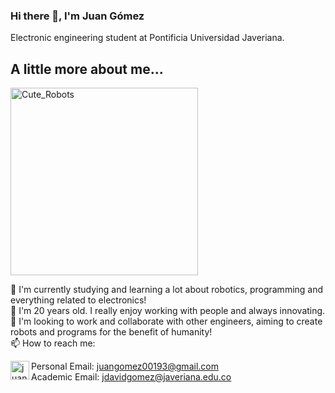 ### Hi there 👋, I'm Juan Gómez 
Electronic engineering student at Pontificia Universidad Javeriana.

## A little more about me...

<img src="https://images-na.ssl-images-amazon.com/images/I/41qX%2BCniUBL._AC_SX425_.jpg" alt="Cute_Robots" width="300">

🔭 I'm currently studying and learning a lot about robotics, programming and everything related to electronics!  
💬 I'm 20 years old. I really enjoy working with people and always innovating.  
🥅 I'm looking to work and collaborate with other engineers, aiming to create robots and programs for the benefit of humanity!  
📫 How to reach me:  
  
[<img align="left" alt="juangomez00193 | Instagram" width="30px" src="https://upload.wikimedia.org/wikipedia/commons/thumb/e/e7/Instagram_logo_2016.svg/768px-Instagram_logo_2016.svg.png" />][instagram]  
  
Personal Email: juangomez00193@gmail.com  
Academic Email: jdavidgomez@javeriana.edu.co

<!-- ---------------------------------------------------------->

[instagram]: https://www.instagram.com/juangomez193/?hl=es-la
